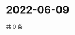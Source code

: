 # 2022-06-09

共 0 条

<!-- BEGIN WEIBO -->
<!-- 最后更新时间 Thu Jun 09 2022 19:13:31 GMT+0800 (China Standard Time) -->

<!-- END WEIBO -->
